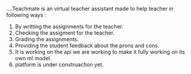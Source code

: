 ....Teachmate is an virtual teacher assistant made to help teacher in following ways :
1) By writting the assignments for the teacher.
2) Checking the assigment for the teacher.
3) Grading the assignments.
4) Providing the student feedback about the prons and cons.
5) It is working on the api we are working to make it fully working on its own ml model.
6) platform is under construaction yet.
